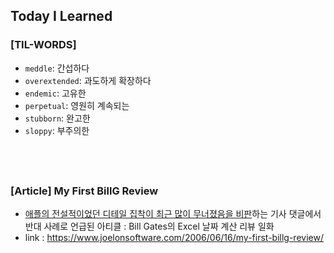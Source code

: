 ## Today I Learned

### [TIL-WORDS]

- `meddle`: 간섭하다
- `overextended`: 과도하게 확장하다
- `endemic`: 고유한
- `perpetual`: 영원히 계속되는
- `stubborn`: 완고한
- `sloppy`: 부주의한

## <br />

### [Article] My First BillG Review

- [애플의 전설적이었던 디테일 집착이 최근 많이 무너졌음을 비판](https://news.hada.io/topic?id=23877&utm_source=slack&utm_medium=bot&utm_campaign=T070Z2DJNDT)하는 기사 댓글에서 반대 사례로 언급된 아티클 : Bill Gates의 Excel 날짜 계산 리뷰 일화
- link : https://www.joelonsoftware.com/2006/06/16/my-first-billg-review/
